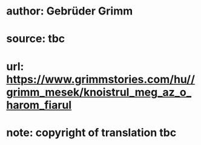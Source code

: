 # author: Gebrüder Grimm
# source: tbc
# url: https://www.grimmstories.com/hu//grimm_mesek/knoistrul_meg_az_o_harom_fiarul
# note: copyright of translation tbc


